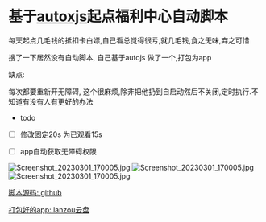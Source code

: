 # 基于[autoxjs](http://doc.autoxjs.com/)起点福利中心自动脚本

每天起点几毛钱的抵扣卡白嫖,自己看总觉得很亏,就几毛钱,食之无味,弃之可惜

搜了一下居然没有自动脚本, 自己基于autojs 做了一个,打包为app

缺点:

每次都要重新开无障碍, 这个很麻烦,除非把他扔到自启动然后不关闭,定时执行.不知道有没有人有更好的办法

+ todo

- [ ] 修改固定20s 为已观看15s
- [ ] app自动获取无障碍权限


![Screenshot_20230301_170005.jpg](https://cdnjson.com/images/2023/03/01/Screenshot_20230301_170005.jpg)
![Screenshot_20230301_170005.jpg]()
![Screenshot_20230301_170005.jpg]()

[脚本源码: github](https://github.com/pzx521521/qidian_AutoLookAD)

[打包好的app: lanzou云盘](https://wwtw.lanzoum.com/iqL1A0oy574f)

